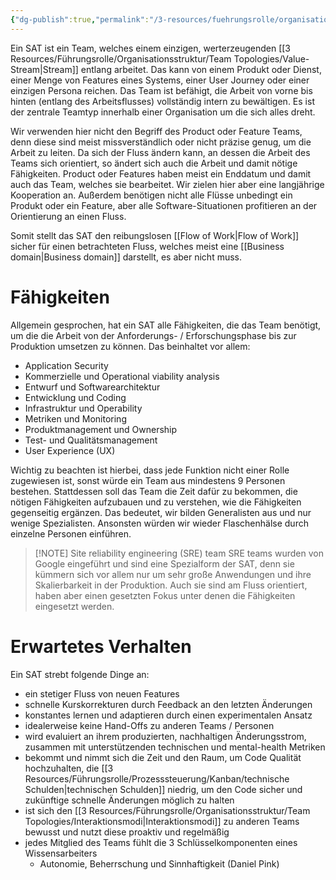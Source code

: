 ```yaml
---
{"dg-publish":true,"permalink":"/3-resources/fuehrungsrolle/organisationsstruktur/team-topologies/stream-aligned-team/","created":"2024-11-11T08:59:37.325+01:00","updated":"2024-04-28T17:30:39.768+02:00"}
---
```



Ein SAT ist ein Team, welches einem einzigen, werterzeugenden [[3 Resources/Führungsrolle/Organisationsstruktur/Team Topologies/Value-Stream\|Stream]] entlang arbeitet. Das kann von einem Produkt oder Dienst, einer Menge von Features eines Systems, einer User Journey oder einer einzigen Persona reichen.
Das Team ist befähigt, die Arbeit von vorne bis hinten (entlang des Arbeitsflusses) vollständig intern zu bewältigen.
Es ist der zentrale Teamtyp innerhalb einer Organisation um die sich alles dreht.

Wir verwenden hier nicht den Begriff des Product oder Feature Teams, denn diese sind meist missverständlich oder nicht präzise genug, um die Arbeit zu leiten. Da sich der Fluss ändern kann, an dessen die Arbeit des Teams sich orientiert, so ändert sich auch die Arbeit und damit nötige Fähigkeiten. Product oder Features haben meist ein Enddatum und damit auch das Team, welches sie bearbeitet. Wir zielen hier aber eine langjährige Kooperation an. Außerdem benötigen nicht alle Flüsse unbedingt ein Produkt oder ein Feature, aber alle Software-Situationen profitieren an der Orientierung an einen Fluss.

Somit stellt das SAT den reibungslosen [[Flow of Work\|Flow of Work]] sicher für einen betrachteten Fluss, welches meist eine [[Business domain\|Business domain]] darstellt, es aber nicht muss.

# Fähigkeiten

Allgemein gesprochen, hat ein SAT alle Fähigkeiten, die das Team benötigt, um die die Arbeit von der Anforderungs- / Erforschungsphase bis zur Produktion umsetzen zu können. Das beinhaltet vor allem:
- Application Security
- Kommerzielle und Operational viability analysis
- Entwurf und Softwarearchitektur
- Entwicklung und Coding
- Infrastruktur und Operability
- Metriken und Monitoring
- Produktmanagement und Ownership
- Test- und Qualitätsmanagement
- User Experience (UX)

Wichtig zu beachten ist hierbei, dass jede Funktion nicht einer Rolle zugewiesen ist, sonst würde ein Team aus mindestens 9 Personen bestehen. Stattdessen soll das Team die Zeit dafür zu bekommen, die nötigen Fähigkeiten aufzubauen und zu verstehen, wie die Fähigkeiten gegenseitig ergänzen. Das bedeutet, wir bilden Generalisten aus und nur wenige Spezialisten. Ansonsten würden wir wieder Flaschenhälse durch einzelne Personen einführen.

> [!NOTE] Site reliability engineering (SRE) team
> SRE teams wurden von Google eingeführt und sind eine Spezialform der SAT, denn sie kümmern sich vor allem nur um sehr große Anwendungen und ihre Skalierbarkeit in der Produktion. Auch sie sind am Fluss orientiert, haben aber einen gesetzten Fokus unter denen die Fähigkeiten eingesetzt werden.

# Erwartetes Verhalten

Ein SAT strebt folgende Dinge an:
- ein stetiger Fluss von neuen Features
- schnelle Kurskorrekturen durch Feedback an den letzten Änderungen
- konstantes lernen und adaptieren durch einen experimentalen Ansatz
- idealerweise keine Hand-Offs zu anderen Teams / Personen
- wird evaluiert an ihrem produzierten, nachhaltigen Änderungsstrom, zusammen mit unterstützenden technischen und mental-health Metriken
- bekommt und nimmt sich die Zeit und den Raum, um Code Qualität hochzuhalten, die [[3 Resources/Führungsrolle/Prozesssteuerung/Kanban/technische Schulden\|technischen Schulden]] niedrig, um den Code sicher und zukünftige schnelle Änderungen möglich zu halten
- ist sich den [[3 Resources/Führungsrolle/Organisationsstruktur/Team Topologies/Interaktionsmodi\|Interaktionsmodi]] zu anderen Teams bewusst und nutzt diese proaktiv und regelmäßig
- jedes Mitglied des Teams fühlt die 3 Schlüsselkomponenten eines Wissensarbeiters
	- Autonomie, Beherrschung und Sinnhaftigkeit (Daniel Pink)
